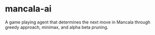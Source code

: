 # mancala-ai
A game playing agent that determines the next move in Mancala through greedy approach, minimax, and alpha beta pruning.
